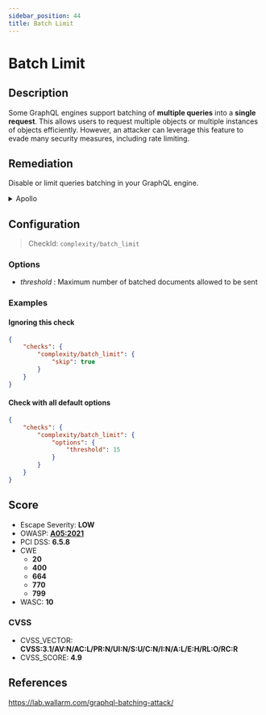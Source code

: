 ```yaml
---
sidebar_position: 44
title: Batch Limit
---
```


# Batch Limit

## Description

Some GraphQL engines support batching of **multiple queries** into a **single request**. This allows users to request multiple objects or multiple instances of objects efficiently.
However, an attacker can leverage this feature to evade many security measures, including rate limiting.

## Remediation

Disable or limit queries batching in your GraphQL engine.


<details>
    <summary>Apollo</summary>

Disable query batching in `ApolloServer` constructor options.

This remediation is supported by [GraphQL Armor](https://github.com/Escape-Technologies/graphql-armor) middleware.

Otherwise, you can switch off batching in the `ApolloServer` constructor options.

```javascript
const server = new ApolloServer({
  ...
  allowBatchedHttpRequests: false,
)}
```
Source: <https://www.apollographql.com/docs/apollo-server/requests/#batching>


</details>

## Configuration

> CheckId: `complexity/batch_limit`

### Options

- *threshold* : Maximum number of batched documents allowed to be sent



### Examples


#### Ignoring this check

```json
{
    "checks": {
        "complexity/batch_limit": {
            "skip": true
        }
    }
}
```


#### Check with all default options

```json
{
    "checks": {
        "complexity/batch_limit": {
            "options": {
                "threshold": 15
            }
        }
    }
}
```




## Score

- Escape Severity: **<span className="low-severity">LOW</span>**
- OWASP: **[A05:2021](https://owasp.org/Top10/A05_2021-Security_Misconfiguration/)**
- PCI DSS: **6.5.8**
- CWE
  - **20**
  - **400**
  - **664**
  - **770**
  - **799**
- WASC: **10**



### CVSS

- CVSS_VECTOR: **CVSS:3.1/AV:N/AC:L/PR:N/UI:N/S:U/C:N/I:N/A:L/E:H/RL:O/RC:R**
- CVSS_SCORE: **4.9**

## References

https://lab.wallarm.com/graphql-batching-attack/
